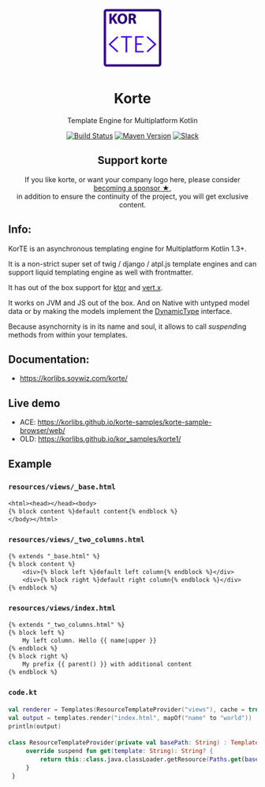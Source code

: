 <p align="center"><img alt="Korte" src="https://raw.githubusercontent.com/korlibs/korlibs-logos/master/128/korte.png" /></p>

<h1 align="center">Korte</h1>
<p align="center">Template Engine for Multiplatform Kotlin</p>

<!-- BADGES -->
<p align="center">
	<a href="https://travis-ci.org/korlibs/korte"><img alt="Build Status" src="https://travis-ci.org/korlibs/korte.svg?branch=master" /></a>
	<a href="http://search.maven.org/#search%7Cga%7C1%7Ca%3A%22korte%22"><img alt="Maven Version" src="https://img.shields.io/github/tag/korlibs/korte.svg?style=flat&label=maven" /></a>
	<a href="https://slack.soywiz.com/"><img alt="Slack" src="https://img.shields.io/badge/chat-on%20slack-green?style=flat&logo=slack" /></a>
</p>
<!-- /BADGES -->

<!-- SUPPORT -->
<h2 align="center">Support korte</h2>
<p align="center">
If you like korte, or want your company logo here, please consider <a href="https://github.com/sponsors/soywiz">becoming a sponsor ★</a>,<br />
in addition to ensure the continuity of the project, you will get exclusive content.
</p>
<!-- /SUPPORT -->

## Info:

KorTE is an asynchronous templating engine for Multiplatform Kotlin 1.3+.

It is a non-strict super set of twig / django / atpl.js template engines and can support liquid templating engine as well with frontmatter.

It has out of the box support for [ktor](https://ktor.io/) and [vert.x](https://vertx.io/).

It works on JVM and JS out of the box. And on Native with untyped model data or by making the models implement the [DynamicType](https://github.com/korlibs/korte/blob/7461aa4b7dc496ff1c0e986cdb2c7843891ba325/korte/src/commonMain/kotlin/com/soywiz/korte/dynamic/DynamicType.kt#L61) interface.

Because asynchornity is in its name and soul, it allows to call *suspend*ing methods from within your templates.

## Documentation:

* <https://korlibs.soywiz.com/korte/>

## Live demo

* ACE: <https://korlibs.github.io/korte-samples/korte-sample-browser/web/>
* OLD: <https://korlibs.github.io/kor_samples/korte1/>

## Example

### `resources/views/_base.html`
```liquid
<html><head></head><body>
{% block content %}default content{% endblock %}
</body></html>
```

### `resources/views/_two_columns.html`
```liquid
{% extends "_base.html" %}
{% block content %}
    <div>{% block left %}default left column{% endblock %}</div>
    <div>{% block right %}default right column{% endblock %}</div>
{% endblock %}
```

### `resources/views/index.html`
```liquid
{% extends "_two_columns.html" %}
{% block left %}
    My left column. Hello {{ name|upper }}
{% endblock %}
{% block right %}
    My prefix {{ parent() }} with additional content
{% endblock %}
```

### `code.kt`

```kotlin
val renderer = Templates(ResourceTemplateProvider("views"), cache = true)
val output = templates.render("index.html", mapOf("name" to "world"))
println(output)

class ResourceTemplateProvider(private val basePath: String) : TemplateProvider {
     override suspend fun get(template: String): String? {
         return this::class.java.classLoader.getResource(Paths.get(basePath, template).toString()).readText()
     }
 }

```
